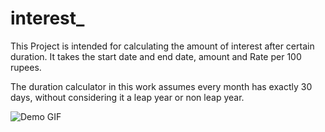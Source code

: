 # interest_

This Project is intended for calculating the amount of interest after certain duration. It takes the start date and end date, amount and Rate per 100 rupees.

The duration calculator in this work assumes every month has exactly 30 days, without considering it a leap year or non leap year.



![Demo GIF](https://raw.githubusercontent.com/rammohan-23/interestCalc/master/interest.gif)



